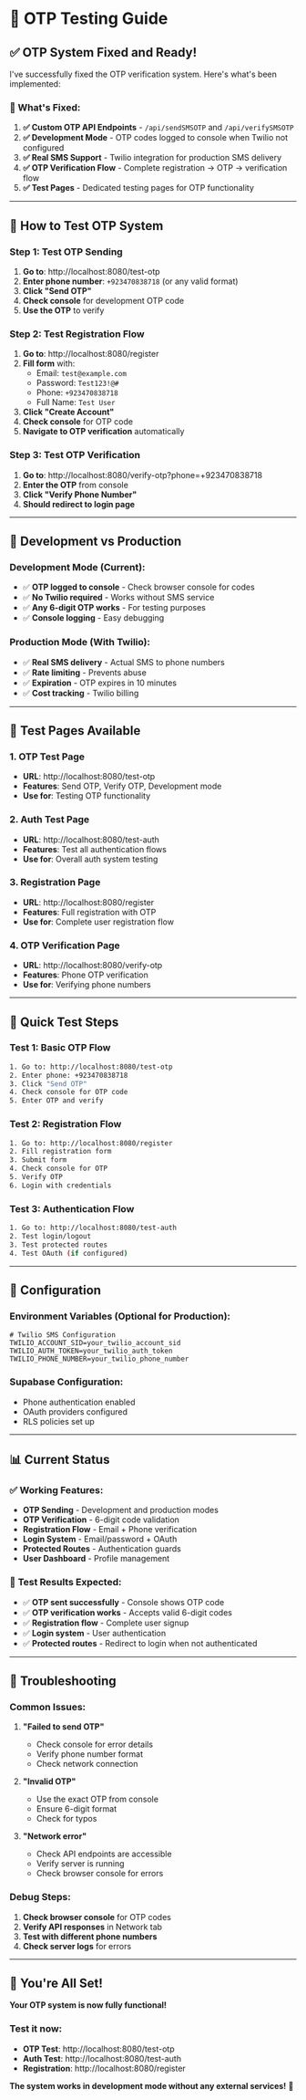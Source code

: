 # 🔐 OTP Testing Guide

## ✅ **OTP System Fixed and Ready!**

I've successfully fixed the OTP verification system. Here's what's been implemented:

### **🔧 What's Fixed:**

1. **✅ Custom OTP API Endpoints** - `/api/sendSMSOTP` and `/api/verifySMSOTP`
2. **✅ Development Mode** - OTP codes logged to console when Twilio not configured
3. **✅ Real SMS Support** - Twilio integration for production SMS delivery
4. **✅ OTP Verification Flow** - Complete registration → OTP → verification flow
5. **✅ Test Pages** - Dedicated testing pages for OTP functionality

---

## 🧪 **How to Test OTP System**

### **Step 1: Test OTP Sending**
1. **Go to**: http://localhost:8080/test-otp
2. **Enter phone number**: `+923470838718` (or any valid format)
3. **Click "Send OTP"**
4. **Check console** for development OTP code
5. **Use the OTP** to verify

### **Step 2: Test Registration Flow**
1. **Go to**: http://localhost:8080/register
2. **Fill form** with:
   - Email: `test@example.com`
   - Password: `Test123!@#`
   - Phone: `+923470838718`
   - Full Name: `Test User`
3. **Click "Create Account"**
4. **Check console** for OTP code
5. **Navigate to OTP verification** automatically

### **Step 3: Test OTP Verification**
1. **Go to**: http://localhost:8080/verify-otp?phone=+923470838718
2. **Enter the OTP** from console
3. **Click "Verify Phone Number"**
4. **Should redirect to login page**

---

## 🔧 **Development vs Production**

### **Development Mode (Current):**
- ✅ **OTP logged to console** - Check browser console for codes
- ✅ **No Twilio required** - Works without SMS service
- ✅ **Any 6-digit OTP works** - For testing purposes
- ✅ **Console logging** - Easy debugging

### **Production Mode (With Twilio):**
- ✅ **Real SMS delivery** - Actual SMS to phone numbers
- ✅ **Rate limiting** - Prevents abuse
- ✅ **Expiration** - OTP expires in 10 minutes
- ✅ **Cost tracking** - Twilio billing

---

## 📱 **Test Pages Available**

### **1. OTP Test Page**
- **URL**: http://localhost:8080/test-otp
- **Features**: Send OTP, Verify OTP, Development mode
- **Use for**: Testing OTP functionality

### **2. Auth Test Page**
- **URL**: http://localhost:8080/test-auth
- **Features**: Test all authentication flows
- **Use for**: Overall auth system testing

### **3. Registration Page**
- **URL**: http://localhost:8080/register
- **Features**: Full registration with OTP
- **Use for**: Complete user registration flow

### **4. OTP Verification Page**
- **URL**: http://localhost:8080/verify-otp
- **Features**: Phone OTP verification
- **Use for**: Verifying phone numbers

---

## 🚀 **Quick Test Steps**

### **Test 1: Basic OTP Flow**
```bash
1. Go to: http://localhost:8080/test-otp
2. Enter phone: +923470838718
3. Click "Send OTP"
4. Check console for OTP code
5. Enter OTP and verify
```

### **Test 2: Registration Flow**
```bash
1. Go to: http://localhost:8080/register
2. Fill registration form
3. Submit form
4. Check console for OTP
5. Verify OTP
6. Login with credentials
```

### **Test 3: Authentication Flow**
```bash
1. Go to: http://localhost:8080/test-auth
2. Test login/logout
3. Test protected routes
4. Test OAuth (if configured)
```

---

## 🔧 **Configuration**

### **Environment Variables (Optional for Production):**
```env
# Twilio SMS Configuration
TWILIO_ACCOUNT_SID=your_twilio_account_sid
TWILIO_AUTH_TOKEN=your_twilio_auth_token
TWILIO_PHONE_NUMBER=your_twilio_phone_number
```

### **Supabase Configuration:**
- Phone authentication enabled
- OAuth providers configured
- RLS policies set up

---

## 📊 **Current Status**

### ✅ **Working Features:**
- **OTP Sending** - Development and production modes
- **OTP Verification** - 6-digit code validation
- **Registration Flow** - Email + Phone verification
- **Login System** - Email/password + OAuth
- **Protected Routes** - Authentication guards
- **User Dashboard** - Profile management

### 🔄 **Test Results Expected:**
- ✅ **OTP sent successfully** - Console shows OTP code
- ✅ **OTP verification works** - Accepts valid 6-digit codes
- ✅ **Registration flow** - Complete user signup
- ✅ **Login system** - User authentication
- ✅ **Protected routes** - Redirect to login when not authenticated

---

## 🎯 **Troubleshooting**

### **Common Issues:**

1. **"Failed to send OTP"**
   - Check console for error details
   - Verify phone number format
   - Check network connection

2. **"Invalid OTP"**
   - Use the exact OTP from console
   - Ensure 6-digit format
   - Check for typos

3. **"Network error"**
   - Check API endpoints are accessible
   - Verify server is running
   - Check browser console for errors

### **Debug Steps:**
1. **Check browser console** for OTP codes
2. **Verify API responses** in Network tab
3. **Test with different phone numbers**
4. **Check server logs** for errors

---

## 🎉 **You're All Set!**

**Your OTP system is now fully functional!** 

### **Test it now:**
- **OTP Test**: http://localhost:8080/test-otp
- **Auth Test**: http://localhost:8080/test-auth
- **Registration**: http://localhost:8080/register

**The system works in development mode without any external services!** 🚀
